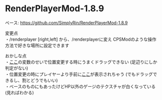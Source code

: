# RenderPlayerMod-1.8.9
ベース: https://github.com/SimplyRin/RenderPlayerMod-1.8.9

変更点  
・/renderplayer [right,left] から、/renderplayerに変え CPSModのような操作方法で好きな場所に設定できます  
    
おかしな点   
・[ここ](https://goo.gl/LZfvxU)の変数のせいで位置変更する時にうまくドラッグできない (足辺りにしか判定がない)  
・位置変更の時にプレイヤーより手前に[ここ](https://goo.gl/6J88hm)が表示されちゃう (でもドラッグできるし、割とどうでもいい)  
・ベースのものにもあったけどHP以外のゲージのテクスチャが白くなっている (見ればわかる)  
